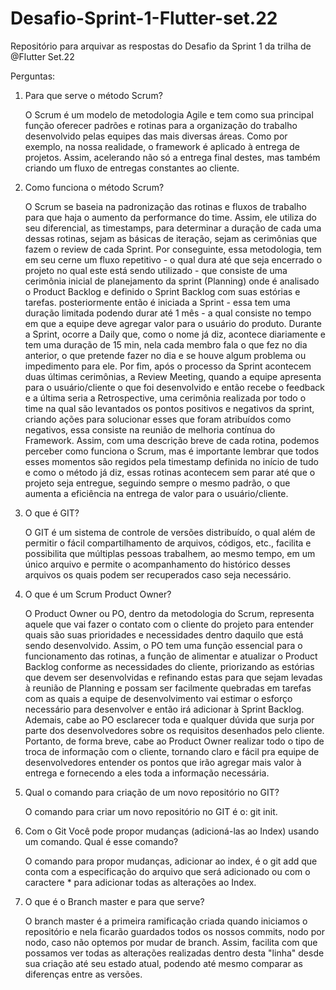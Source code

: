# Desafio-Sprint-1-Flutter-set.22
Repositório para arquivar as respostas do Desafio da Sprint 1 da trilha de @Flutter Set.22

Perguntas:
1. Para que serve o método Scrum?

    O Scrum é um modelo de metodologia Agile e tem como sua principal função oferecer padrões e rotinas para a organização do trabalho desenvolvido pelas equipes das mais diversas áreas. Como por exemplo, na nossa realidade, o framework é aplicado à entrega de projetos. Assim, acelerando não só a entrega final destes, mas também criando um fluxo de entregas constantes ao cliente.

2. Como funciona o método Scrum?

    O Scrum se baseia na padronização das rotinas e fluxos de trabalho para que haja o aumento da performance do time. Assim, ele utiliza do seu diferencial, as timestamps, para determinar a duração de cada uma dessas rotinas, sejam as básicas de iteração, sejam as cerimônias que fazem o review de cada Sprint. Por conseguinte, essa metodologia, tem em seu cerne um fluxo repetitivo - o qual dura até que seja encerrado o projeto no qual este está sendo utilizado - que consiste de uma cerimônia inicial de planejamento da sprint (Planning) onde é analisado o Product Backlog e definido o Sprint Backlog com suas estórias e tarefas. posteriormente então é iniciada a Sprint - essa tem uma duração limitada podendo durar até 1 mês - a qual consiste no tempo em que a equipe deve agregar valor para o usuário do produto. Durante a Sprint, ocorre a Daily que, como o nome já diz, acontece diariamente e tem uma duração de 15 min, nela cada membro fala o que fez no dia anterior, o que pretende fazer no dia e se houve algum problema ou impedimento para ele. Por fim, após o processo da Sprint acontecem duas últimas cerimônias, a Review Meeting, quando a equipe apresenta para o usuário/cliente o que foi desenvolvido e então recebe o feedback e a última seria a Retrospective, uma cerimônia realizada por todo o time na qual são levantados os pontos positivos e negativos da sprint, criando ações para solucionar esses que foram atribuídos como negativos, essa consiste na reunião de melhoria contínua do Framework. Assim, com uma descrição breve de cada rotina, podemos perceber como funciona o Scrum, mas é importante lembrar que todos esses momentos são regidos pela timestamp definida no início de tudo e como o método já diz, essas rotinas acontecem sem parar até que o projeto seja entregue, seguindo sempre o mesmo padrão, o que aumenta a eficiência na entrega de valor para o usuário/cliente.

3. O que é GIT?

    O GIT é um sistema de controle de versões distribuído, o qual além de permitir o fácil compartilhamento de arquivos, códigos, etc., facilita e possibilita que múltiplas pessoas trabalhem, ao mesmo tempo, em um único arquivo e permite o acompanhamento do histórico desses arquivos os quais podem ser recuperados caso seja necessário. 

4. O que é um Scrum Product Owner?

    O Product Owner ou PO, dentro da metodologia do Scrum, representa aquele que vai fazer o contato com o cliente do projeto para entender quais são suas prioridades e necessidades dentro daquilo que está sendo desenvolvido. Assim, o PO tem uma função essencial para o funcionamento das rotinas, a função de alimentar e atualizar o Product Backlog conforme as necessidades do cliente, priorizando as estórias que devem ser desenvolvidas e refinando estas para que sejam levadas à reunião de Planning e possam ser facilmente quebradas em tarefas com as quais a equipe de desenvolvimento vai estimar o esforço necessário para desenvolver e então irá adicionar à Sprint Backlog. Ademais, cabe ao PO esclarecer toda e qualquer dúvida que surja por parte dos desenvolvedores sobre os requisitos desenhados pelo cliente. Portanto, de forma breve, cabe ao Product Owner realizar todo o tipo de troca de informação com o cliente, tornando claro e fácil pra equipe de desenvolvedores entender os pontos que irão agregar mais valor à entrega e fornecendo a eles toda a informação necessária.

5. Qual o comando para criação de um novo repositório no GIT?
    
    O comando para criar um novo repositório no GIT é o: git init.

6. Com o Git Você pode propor mudanças (adicioná-las ao Index)  usando um comando. Qual é esse comando?  

    O comando para propor mudanças, adicionar ao index, é o git add que conta com a especificação do arquivo que será adicionado ou com o caractere * para adicionar todas as alterações ao Index.

7. O que é o Branch master e para que serve?

    O branch master é a primeira ramificação criada quando iniciamos o repositório e nela ficarão guardados todos os nossos commits, nodo por nodo, caso não optemos por mudar de branch. Assim, facilita com que possamos ver todas as alterações realizadas dentro desta "linha" desde sua criação até seu estado atual, podendo até mesmo comparar as diferenças entre as versões. 